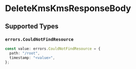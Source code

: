 # DeleteKmsKmsResponseBody


## Supported Types

### `errors.CouldNotFindResource`

```typescript
const value: errors.CouldNotFindResource = {
  path: "/root",
  timestamp: "<value>",
};
```

